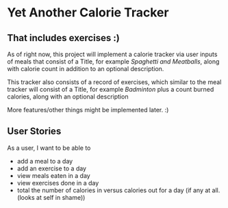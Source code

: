 # Yet Another Calorie Tracker

## That includes exercises :)


As of right now, this project will implement a calorie tracker via user inputs of meals 
that consist of a Title, for example *Spaghetti and Meatballs*, along with calorie count
in addition to an optional description.

This tracker also consists of a record of exercises, which similar to the meal tracker will
consist of a Title, for example *Badminton* plus a count burned calories, along with an optional description

More features/other things might be implemented later. :)


## User Stories
As a user, I want to be able to
- add a meal to a day
- add an exercise to a day
- view meals eaten in a day
- view exercises done in a day
- total the number of calories in versus calories out for a day (if any at all. (looks at self in shame))